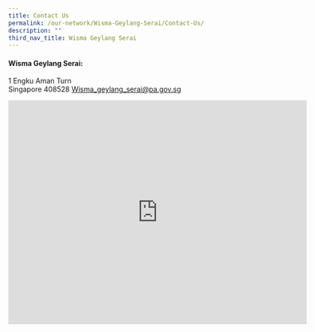 ```yaml
---
title: Contact Us
permalink: /our-network/Wisma-Geylang-Serai/Contact-Us/
description: ""
third_nav_title: Wisma Geylang Serai
---
```

#### Wisma Geylang Serai:

1 Engku Aman Turn<br>
Singapore 408528
Wisma_geylang_serai@pa.gov.sg

<iframe src="https://www.google.com/maps/embed?pb=!1m18!1m12!1m3!1d3988.765146834616!2d103.89438021533121!3d1.316499162047015!2m3!1f0!2f0!3f0!3m2!1i1024!2i768!4f13.1!3m3!1m2!1s0x31da181754a5e935%3A0x5cea82a3793b4e9!2sWisma%20Geylang%20Serai!5e0!3m2!1sen!2ssg!4v1655785157748!5m2!1sen!2ssg" width="600" height="450" style="border:0;" allowfullscreen="" loading="lazy" ></iframe>